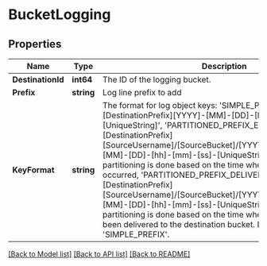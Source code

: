 # BucketLogging

## Properties
Name | Type | Description | Notes
------------ | ------------- | ------------- | -------------
**DestinationId** | **int64** | The ID of the logging bucket. | [optional] [default to null]
**Prefix** | **string** | Log line prefix to add | [optional] [default to null]
**KeyFormat** | **string** | The format for log object keys: &#x27;SIMPLE_PREFIX&#x3D;[DestinationPrefix][YYYY]-[MM]-[DD]-[hh]-[mm]-[ss]-[UniqueString]&#x27;, &#x27;PARTITIONED_PREFIX_EVENT_TIME&#x3D;[DestinationPrefix][SourceUsername]/[SourceBucket]/[YYYY]/[MM]/[DD]/[YYYY]-[MM]-[DD]-[hh]-[mm]-[ss]-[UniqueString]&#x27; where the partitioning is done based on the time when the logged events occurred, &#x27;PARTITIONED_PREFIX_DELIVERY_TIME&#x3D;[DestinationPrefix][SourceUsername]/[SourceBucket]/[YYYY]/[MM]/[DD]/[YYYY]-[MM]-[DD]-[hh]-[mm]-[ss]-[UniqueString]&#x27; where the partitioning is done based on the time when the log object has been delivered to the destination bucket. Default: &#x27;SIMPLE_PREFIX&#x27;. | [optional] [default to KEY_FORMAT.SIMPLE_PREFIX]

[[Back to Model list]](../README.md#documentation-for-models) [[Back to API list]](../README.md#documentation-for-api-endpoints) [[Back to README]](../README.md)

